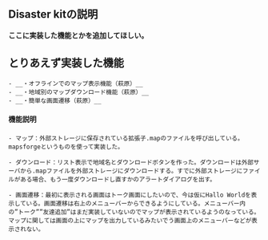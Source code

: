 ## Disaster kitの説明

__ここに実装した機能とかを追加してほしい。__

## とりあえず実装した機能
	- __・オフラインでのマップ表示機能（萩原）__
	- __・地域別のマップダウンロード機能（萩原）__
	- __・簡単な画面遷移（萩原）__

#### 機能説明
	- マップ：外部ストレージに保存されている拡張子.mapのファイルを呼び出している。mapsforgeというものを使って実装した。

	- ダウンロード：リスト表示で地域名とダウンロードボタンを作った。ダウンロードは外部サーバから.mapファイルを外部ストレージにダウンロードする。すでに外部ストレージにファイルがある場合、もう一度ダウンロードし直すかのアラートダイアログを出す。

	- 画面遷移：最初に表示される画面はトーク画面にしたいので、今は仮にHallo Worldを表示している。画面遷移は右上のメニューバーからできるようにしている。メニューバー内の”トーク””友達追加”はまだ実装していないのでマップが表示されているようのなっている。マップに関しては画面の上にマップを出力しているみたいでう画面上のメニューバーなどが表示されない。



